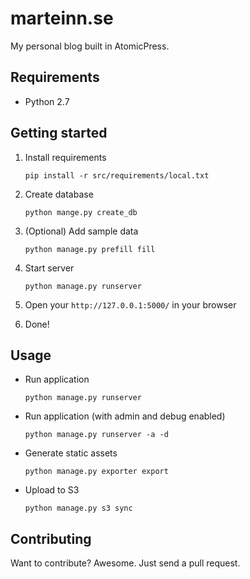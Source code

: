 # marteinn.se

My personal blog built in AtomicPress.


## Requirements

- Python 2.7


## Getting started

1. Install requirements

    `pip install -r src/requirements/local.txt`

1. Create database

    `python mange.py create_db`

1. (Optional) Add sample data

    `python manage.py prefill fill`

1. Start server

    `python manage.py runserver`
    
1. Open your `http://127.0.0.1:5000/` in your browser
1. Done!

## Usage

- Run application

    `python manage.py runserver`

- Run application (with admin and debug enabled)

    `python manage.py runserver -a -d`

- Generate static assets

    `python manage.py exporter export`

- Upload to S3

    `python manage.py s3 sync`


## Contributing

Want to contribute? Awesome. Just send a pull request.
